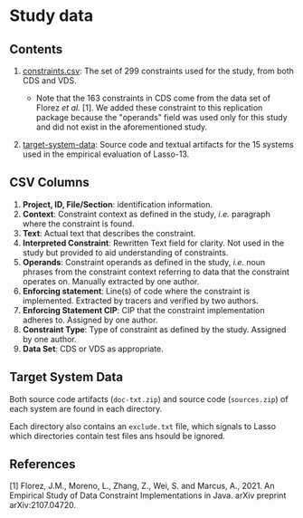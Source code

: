# Study data

## Contents

1. [constraints.csv](./constraints.csv): The set of 299 constraints used for the study, from both CDS and VDS.
   - Note that the 163 constraints in CDS come from the data set of Florez *et al.* [1]. We added these constraint to this replication package because the "operands" field was used only for this study and did not exist in the aforementioned study.
 
2. [target-system-data](./target-system-data): Source code and textual artifacts for the 15 systems used in the empirical evaluation of Lasso-13.

## CSV Columns

1. **Project, ID, File/Section**: identification information.
2. **Context**: Constraint context as defined in the study, *i.e.* paragraph where the constraint is found.
3. **Text**: Actual text that describes the constraint.
4. **Interpreted Constraint**: Rewritten Text field for clarity. Not used in the study but provided to aid understanding of constraints.
5. **Operands**: Constraint operands as defined in the study, *i.e.* noun phrases from the constraint context referring to data that the constraint operates on. Manually extracted by one author.
6. **Enforcing statement**: Line(s) of code where the constraint is implemented. Extracted by tracers and verified by two authors.
7. **Enforcing Statement CIP**: CIP that the constraint implementation adheres to. Assigned by one author.
8. **Constraint Type**: Type of constraint as defined by the study. Assigned by one author.
9. **Data Set**: CDS or VDS as appropriate.

## Target System Data

Both source code artifacts (`doc-txt.zip`) and source code (`sources.zip`) of each system are found in each directory.

Each directory also contains an `exclude.txt` file, which signals to Lasso which directories contain test files ans hsould be ignored.

## References

[1] Florez, J.M., Moreno, L., Zhang, Z., Wei, S. and Marcus, A., 2021. An Empirical Study of Data Constraint Implementations in Java. arXiv preprint arXiv:2107.04720.
